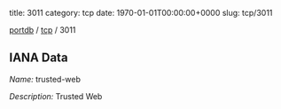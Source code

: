 title: 3011
category: tcp
date: 1970-01-01T00:00:00+0000
slug: tcp/3011

[portdb](/) / [tcp](/category/tcp.html) / 3011


## IANA Data

_Name:_ trusted-web

_Description:_ Trusted Web

